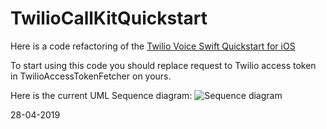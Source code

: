 # TwilioCallKitQuickstart

Here is a code refactoring of the [Twilio Voice Swift Quickstart for iOS](https://github.com/twilio/voice-quickstart-swift)

To start using this code you should replace request to Twilio access token in TwilioAccessTokenFetcher on yours. 

Here is the current UML Sequence diagram:
![Sequence diagram](https://user-images.githubusercontent.com/2775621/56875056-e4c6ce80-6a46-11e9-874e-9affea4fa2dd.png)

28-04-2019

